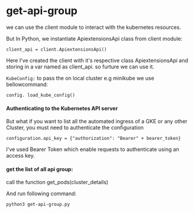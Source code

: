 # get-api-group

we can use the client module to interact with the kubernetes resources. 

But In Python, we instantiate ApiextensionsApi class from client module:

`client_api = client.ApiextensionsApi()`         

Here I've created the client with it's respective class ApiextensionsApi
and storing in a var named as client_api. so furture we can use it.

`KubeConfig:` to pass the on local cluster e.g minikube we use bellowcommand: 

`config. load_kube_config()`

#### Authenticating to the Kubernetes API server

But what if you want to list all the automated ingress of a GKE or any other  Cluster, you must need to authenticate the configuration

`configuration.api_key = {"authorization": "Bearer" + bearer_token}` 

I've used Bearer Token which enable requests to authenticate using an access key.

#### get the list of all api group:

call the function get_pods(cluster_details)

And run following command:

`python3 get-api-group.py`

